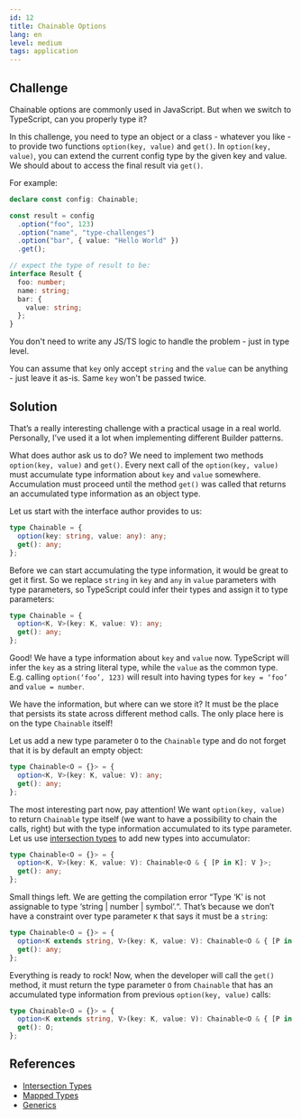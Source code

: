 ```yaml
---
id: 12
title: Chainable Options
lang: en
level: medium
tags: application
---
```


## Challenge

Chainable options are commonly used in JavaScript. But when we switch to
TypeScript, can you properly type it?

In this challenge, you need to type an object or a class - whatever you like -
to provide two functions `option(key, value)` and `get()`. In
`option(key, value)`, you can extend the current config type by the given key
and value. We should about to access the final result via `get()`.

For example:

```ts
declare const config: Chainable;

const result = config
  .option("foo", 123)
  .option("name", "type-challenges")
  .option("bar", { value: "Hello World" })
  .get();

// expect the type of result to be:
interface Result {
  foo: number;
  name: string;
  bar: {
    value: string;
  };
}
```

You don't need to write any JS/TS logic to handle the problem - just in type
level.

You can assume that `key` only accept `string` and the `value` can be anything -
just leave it as-is. Same `key` won't be passed twice.

## Solution

That’s a really interesting challenge with a practical usage in a real world.
Personally, I’ve used it a lot when implementing different Builder patterns.

What does author ask us to do? We need to implement two methods
`option(key, value)` and `get()`. Every next call of the `option(key, value)`
must accumulate type information about `key` and `value` somewhere. Accumulation
must proceed until the method `get()` was called that returns an accumulated
type information as an object type.

Let us start with the interface author provides to us:

```ts
type Chainable = {
  option(key: string, value: any): any;
  get(): any;
};
```

Before we can start accumulating the type information, it would be great to get
it first. So we replace `string` in `key` and `any` in `value` parameters with
type parameters, so TypeScript could infer their types and assign it to type
parameters:

```ts
type Chainable = {
  option<K, V>(key: K, value: V): any;
  get(): any;
};
```

Good! We have a type information about `key` and `value` now. TypeScript will
infer the `key` as a string literal type, while the `value` as the common type.
E.g. calling `option(‘foo’, 123)` will result into having types for
`key = ‘foo’` and `value = number`.

We have the information, but where can we store it? It must be the place that
persists its state across different method calls. The only place here is on the
type `Chainable` itself!

Let us add a new type parameter `O` to the `Chainable` type and do not forget
that it is by default an empty object:

```ts
type Chainable<O = {}> = {
  option<K, V>(key: K, value: V): any;
  get(): any;
};
```

The most interesting part now, pay attention! We want `option(key, value)` to
return `Chainable` type itself (we want to have a possibility to chain the
calls, right) but with the type information accumulated to its type parameter.
Let us use
[intersection types](https://www.typescriptlang.org/docs/handbook/2/objects.html#intersection-types)
to add new types into accumulator:

```ts
type Chainable<O = {}> = {
  option<K, V>(key: K, value: V): Chainable<O & { [P in K]: V }>;
  get(): any;
};
```

Small things left. We are getting the compilation error “Type ‘K’ is not
assignable to type ‘string | number | symbol’.“. That’s because we don’t have a
constraint over type parameter `K` that says it must be a `string`:

```ts
type Chainable<O = {}> = {
  option<K extends string, V>(key: K, value: V): Chainable<O & { [P in K]: V }>;
  get(): any;
};
```

Everything is ready to rock! Now, when the developer will call the `get()`
method, it must return the type parameter `O` from `Chainable` that has an
accumulated type information from previous `option(key, value)` calls:

```ts
type Chainable<O = {}> = {
  option<K extends string, V>(key: K, value: V): Chainable<O & { [P in K]: V }>;
  get(): O;
};
```

## References

- [Intersection Types](https://www.typescriptlang.org/docs/handbook/2/objects.html#intersection-types)
- [Mapped Types](https://www.typescriptlang.org/docs/handbook/2/mapped-types.html)
- [Generics](https://www.typescriptlang.org/docs/handbook/2/generics.html)
